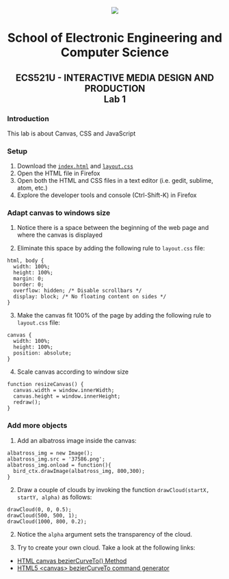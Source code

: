 <div align="center">
  <img src="https://www.qmul.ac.uk/blizard/media/blizard/images/logos/QMUL_White.png" />

# School of Electronic Engineering and Computer  Science

## ECS521U - INTERACTIVE MEDIA DESIGN AND PRODUCTION</br>Lab 1
</div>

### Introduction
This lab is about Canvas, CSS and JavaScript

### Setup

1. Download the [`index.html`](#) and [`layout.css`](#)
2. Open the HTML file in Firefox
3. Open both the HTML and CSS files in a text editor (i.e. gedit, sublime, atom, etc.)
4. Explore the developer tools and console (Ctrl-Shift-K) in Firefox

### Adapt canvas to windows size

1. Notice there is a space between the beginning of the web page and where the canvas is displayed

2. Eliminate this space by adding the following rule to `layout.css` file:

```
html, body {
  width: 100%;
  height: 100%;
  margin: 0;
  border: 0;
  overflow: hidden; /* Disable scrollbars */
  display: block; /* No floating content on sides */
}
```

3. Make the canvas fit 100% of the page by adding the following rule to `layout.css` file:

```
canvas {
  width: 100%;
  height: 100%;
  position: absolute;
}
```

4. Scale canvas according to window size

```
function resizeCanvas() {
  canvas.width = window.innerWidth;
  canvas.height = window.innerHeight;
  redraw();
}
```

### Add more objects

1. Add an albatross image inside the canvas:

```
albatross_img = new Image();
albatross_img.src = '37586.png';
albatross_img.onload = function(){
  bird_ctx.drawImage(albatross_img, 800,300);
}
```

2. Draw a couple of clouds by invoking the function `drawCloud(startX, startY, alpha)` as follows:

```
drawCloud(0, 0, 0.5);
drawCloud(500, 500, 1);
drawCloud(1000, 800, 0.2);
```

2. Notice the `alpha` argument sets the transparency of the cloud.

3. Try to create your own cloud. Take a look at the following links:
* [HTML canvas bezierCurveTo() Method](https://www.w3schools.com/tags/canvas_beziercurveto.asp)
* [HTML5 \<canvas\> bezierCurveTo command generator](http://www.victoriakirst.com/beziertool/)

